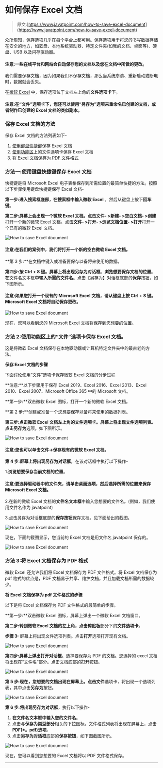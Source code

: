 # 如何保存 Excel 文档

> 原文:[https://www.javatpoint.com/how-to-save-excel-document](https://www.javatpoint.com/how-to-save-excel-document)

众所周知，保存选项几乎在每个平台上都可用。保存选项用于将您的书写数据存储在安全的地方，如软盘、本地系统驱动器、特定文件夹(如我的文档、桌面等)、硬盘、USB 以及闪存驱动器。

#### 注意:一些在线平台和网站会自动保存您的文档以及您在文档中所做的更改。

我们需要保存文档，因为如果我们不保存文档，那么当系统崩溃、重新启动或断电时，数据就会丢失。

在[微软 Excel](https://www.javatpoint.com/excel-tutorial) 中，保存选项位于文档左上角的**文件选项卡**下。

#### 注意:在“文件”选项卡下，您还可以使用“另存为”选项来重命名已创建的文档，或者制作已创建的 Excel 文档的类似副本。

### 保存 Excel 文档的方法

保存 Excel 文档的方法列表如下-

1.  [使用键盘快捷键](#keyboard-shortcut-keys)保存 Excel 文档
2.  [使用功能区](#File-tab)上的文件选项卡保存 Excel 文档
3.  [将 Excel 文档保存为 PDF 文件格式](#PDF-file-format)

### 方法一:使用键盘快捷键保存 Excel 文档

快捷键是将 Microsoft Excel 电子表格保存到所需位置的最简单快捷的方法。按照以下步骤使用键盘快捷键保存 Excel 文档-

**第一步:**进入**搜索框底部，在搜索框中输入微软 Excel** ，然后从键盘上按下**回车键**。

**第二步:**屏幕上会出现一个微软 Excel 文档。点击**文件- >新建- >空白文档- >创建**打开一个新的微软 Excel 文档。点击**文件- >打开- >浏览文档位置- >打开**打开一个已有的微软 Excel 文档。

![How to save Excel document](../Images/758aff28440d938d4643f5812f731dcd.png)

#### 注意:在我们的案例中，我们将打开一个新的空白微软 Excel 文档。

**第 3 步:**在文档中键入或准备要保存以备将来使用的数据。

**第四步:**按 **Ctrl + S** 键。屏幕上将出现**另存为对话框**。**浏览想要保存文档的位置**。**在**文件名文本框**中输入所需的文件名**。点击【另存为】对话框底部的**保存**按钮，如下图所示。

#### 注意:如果您打开一个现有的 Microsoft Excel 文档，请从键盘上按 Ctrl + S 键。Microsoft Excel 文档将自动保存更改。

![How to save Excel document](../Images/e366115462fcb5867f6e27678582dbd0.png)

现在，您可以看到您的 Microsoft Excel 文档将保存到您想要的位置。

### 方法 2:使用功能区上的“文件”选项卡保存 Excel 文档。

这是将微软 Excel 文档保存在本地驱动器或计算机特定文件夹中的最古老的方法。

**保存 Excel 文档的步骤**

下面讨论使用“文件”选项卡保存微软 Excel 文档的分步过程

**注意:**以下步骤用于保存 Excel 2019、Excel 2016、Excel 2013、Excel 2010、Excel 2007、Microsoft Office 365 中的 Microsoft 文档。

**第一步:**双击微软 Excel 图标，打开一个新的微软 Excel 文档。

**第 2 步:**创建或准备一个您想要保存以备将来使用的数据列表。

**第三步:**点击微软 Excel 文档左上角的文件选项卡。屏幕上将出现文件选项列表。点击**另存为**选项，如下图所示。

![How to save Excel document](../Images/7ec1621d651a5e1b190a6e437cc6821b.png)

#### 注意:您也可以单击文件->保存现有的微软 Excel 文档。

**第 4 步:**屏幕上将出现**另存为对话框**，在该对话框中执行以下操作-

1.**浏览想要保存当前文档的位置**。

#### 注意:要选择驱动器中的文件夹，请单击桌面选项，然后选择所需的位置来保存 Microsoft Excel 文档。

2.在新的微软 Excel 文档的**文件名文本框**中输入您想要的文件名。(例如，我们使用文件名作为 javatpoint)

3.点击另存为对话框底部的**保存按钮**保存文档。见下面给出的截图。

![How to save Excel document](../Images/35f4e5a52c2ae44f7df65367ba3bc562.png)

现在，下面的截图显示，您当前的 Excel 文档是用文件名 javatpoint 保存的。

![How to save Excel document](../Images/5314e715adf8de71ba8a24fe118f41d9.png)

### 方法 3:将 Excel 文档保存为 PDF 格式

微软 Excel 还允许我们将 Excel 文档保存为 PDF 文件格式。将 Excel 文档保存为 pdf 格式的优点是，PDF 文档易于共享、维护文档，并且加载文档所需的数据较少。

**将 Excel 文档保存为 pdf 文件格式的步骤**

以下是将 Excel 文档保存为 PDF 文件格式的最简单的步骤。

**第一步:**双击微软 Excel 图标，屏幕上弹出一个微软 Excel 文档窗口。

**第二步:**转到微软 Excel 文档的左上角，点击**剪贴板**部分下的**文件选项卡**。

**步骤 3:** 屏幕上将出现文件选项列表。点击**打开**选项打开现有文档。

![How to save Excel document](../Images/1088b469123353ef4c6bb7d76b7f7a58.png)

**第四步:**屏幕上弹出**打开对话框**。选择要保存为 PDF 的文档。您选择的 excel 文档将出现在“文件名”部分。点击文档底部的**打开**按钮。

![How to save Excel document](../Images/18351195168a4c657a295869a062fe56.png)

**第 5 步:**现在，您想要的文档出现在屏幕上。点击**文件**选项卡，将出现一个选项列表，其中点击**另存为**按钮。

![How to save Excel document](../Images/9cb37e683ca0262749c04090d3149380.png)

**第 6 步:**将出现**另存为对话框**，执行以下操作-

1.  **在文件名文本框中输入您的文件名**。
2.  点击与**保存为类型部分**相关的下拉图标。文件格式列表将出现在屏幕上，点击 **PDF(*。pdf)选项**。
3.  点击**另存为对话框**底部的**保存按钮**，如下图截图所示。

![How to save Excel document](../Images/6f37cc6c9cf49e873248da60e9945fab.png)

现在，您可以看到您想要的 Excel 文档将以 PDF 文件格式保存。

* * *
